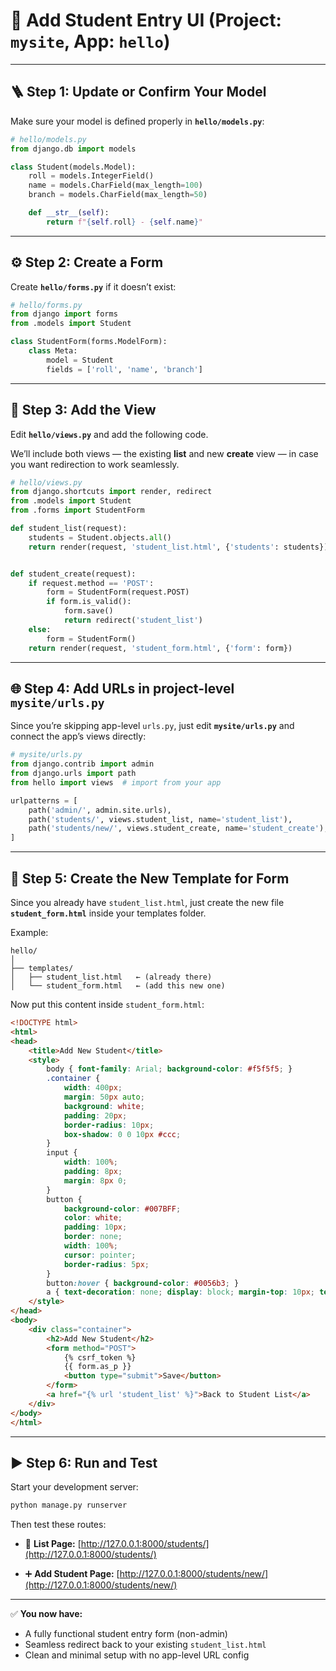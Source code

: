 

# 🧩 Add Student Entry UI (Project: `mysite`, App: `hello`)

---

## 🪜 Step 1: Update or Confirm Your Model

Make sure your model is defined properly in **`hello/models.py`**:

```python
# hello/models.py
from django.db import models

class Student(models.Model):
    roll = models.IntegerField()
    name = models.CharField(max_length=100)
    branch = models.CharField(max_length=50)

    def __str__(self):
        return f"{self.roll} - {self.name}"
```

---

## ⚙️ Step 2: Create a Form

Create **`hello/forms.py`** if it doesn’t exist:

```python
# hello/forms.py
from django import forms
from .models import Student

class StudentForm(forms.ModelForm):
    class Meta:
        model = Student
        fields = ['roll', 'name', 'branch']
```

---

## 🧠 Step 3: Add the View

Edit **`hello/views.py`** and add the following code.

We’ll include both views — the existing **list** and new **create** view — in case you want redirection to work seamlessly.

```python
# hello/views.py
from django.shortcuts import render, redirect
from .models import Student
from .forms import StudentForm

def student_list(request):
    students = Student.objects.all()
    return render(request, 'student_list.html', {'students': students})


def student_create(request):
    if request.method == 'POST':
        form = StudentForm(request.POST)
        if form.is_valid():
            form.save()
            return redirect('student_list')
    else:
        form = StudentForm()
    return render(request, 'student_form.html', {'form': form})
```

---

## 🌐 Step 4: Add URLs in **project-level `mysite/urls.py`**

Since you’re skipping app-level `urls.py`, just edit **`mysite/urls.py`** and connect the app’s views directly:

```python
# mysite/urls.py
from django.contrib import admin
from django.urls import path
from hello import views  # import from your app

urlpatterns = [
    path('admin/', admin.site.urls),
    path('students/', views.student_list, name='student_list'),
    path('students/new/', views.student_create, name='student_create'),
]
```

---

## 🎨 Step 5: Create the New Template for Form

Since you already have `student_list.html`, just create the new file **`student_form.html`** inside your templates folder.

Example:

```
hello/
│
├── templates/
│   ├── student_list.html   ← (already there)
│   └── student_form.html   ← (add this new one)
```

Now put this content inside `student_form.html`:

```html
<!DOCTYPE html>
<html>
<head>
    <title>Add New Student</title>
    <style>
        body { font-family: Arial; background-color: #f5f5f5; }
        .container {
            width: 400px;
            margin: 50px auto;
            background: white;
            padding: 20px;
            border-radius: 10px;
            box-shadow: 0 0 10px #ccc;
        }
        input {
            width: 100%;
            padding: 8px;
            margin: 8px 0;
        }
        button {
            background-color: #007BFF;
            color: white;
            padding: 10px;
            border: none;
            width: 100%;
            cursor: pointer;
            border-radius: 5px;
        }
        button:hover { background-color: #0056b3; }
        a { text-decoration: none; display: block; margin-top: 10px; text-align: center; }
    </style>
</head>
<body>
    <div class="container">
        <h2>Add New Student</h2>
        <form method="POST">
            {% csrf_token %}
            {{ form.as_p }}
            <button type="submit">Save</button>
        </form>
        <a href="{% url 'student_list' %}">Back to Student List</a>
    </div>
</body>
</html>
```

---

## ▶️ Step 6: Run and Test

Start your development server:

```bash
python manage.py runserver
```

Then test these routes:

* 🧾 **List Page:**
  [http://127.0.0.1:8000/students/](http://127.0.0.1:8000/students/)

* ➕ **Add Student Page:**
  [http://127.0.0.1:8000/students/new/](http://127.0.0.1:8000/students/new/)

---

✅ **You now have:**

* A fully functional student entry form (non-admin)
* Seamless redirect back to your existing `student_list.html`
* Clean and minimal setup with no app-level URL config

